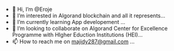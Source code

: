 - 👋 Hi, I’m @Eroje
- 👀 I’m interested in Algorand blockchain and all it represents...
- 🌱 I’m currently learning App developement ...
- 💞️ I’m looking to collaborate on Algorand Center for Excellence Programme with HIgher Eduction Institutions (HEI)...
- 📫 How to reach me on majidy287@gmail.com ...

<!---
Eroje/Eroje is a ✨ special ✨ repository because its `README.md` (this file) appears on your GitHub profile.
You can click the Preview link to take a look at your changes.
--->
